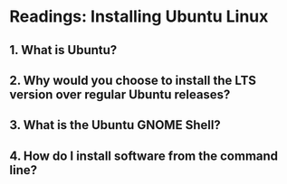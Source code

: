 # Readings: Installing Ubuntu Linux
## 1. What is Ubuntu?

## 2. Why would you choose to install the LTS version over regular Ubuntu releases?
## 3. What is the Ubuntu GNOME Shell?
## 4. How do I install software from the command line?
